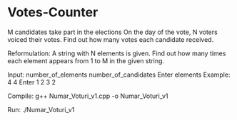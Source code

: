 # Votes-Counter
M candidates take part in the elections
On the day of the vote, N voters voiced their votes.
Find out how many votes each candidate received.

Reformulation: A string with N elements is given. Find out how many times each element appears from 1 to M in the given string.

Input: number_of_elements number_of_candidates Enter elements
Example: 4 4 Enter 1 2 3 2

Compile: g++ Numar_Voturi_v1.cpp -o Numar_Voturi_v1

Run: ./Numar_Voturi_v1
